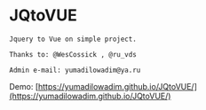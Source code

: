 # JQtoVUE

```
Jquery to Vue on simple project.

Thanks to: @WesCossick , @ru_vds

Admin e-mail: yumadilowadim@ya.ru
```

Demo: [https://yumadilowadim.github.io/JQtoVUE/](https://yumadilowadim.github.io/JQtoVUE/)
